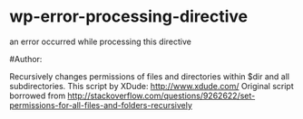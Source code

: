 # wp-error-processing-directive
an error occurred while processing this directive

#Author:

 Recursively changes permissions of files and directories within $dir and all subdirectories.
 This script by XDude: http://www.xdude.com/
 Original script borrowed from http://stackoverflow.com/questions/9262622/set-permissions-for-all-files-and-folders-recursively


